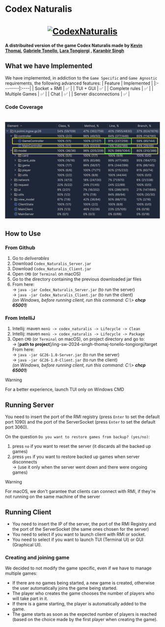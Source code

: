 # Codex Naturalis
<h1 align="center">
  <a href="https://www.craniocreations.it/prodotto/my-shelfie"><img src="https://m.media-amazon.com/images/I/814qEh0JKdS._AC_UF1000,1000_QL80_.jpg" alt="CodexNaturalis" width="900"></a>
</h1>
<h4>A distribuited version of the game Codex Naturalis  made by
  <a href="https://github.com/KevinThomaj" target="_blank">Kevin Thomaj</a>,
  <a href="https://github.com/GabrieleTonello" target="_blank">Gabriele Tonello</a>,
  <a href="https://github.com/lara-t" target="_blank">Lara Tongiorgi</a> ,
  <a href="https://github.com/karanbir-singh" target="_blank">Karanbir Singh</a>
</h4>



## What we have Implemented
We have implemented, in addiction to the `Game Specific` and `Game Agnostic` requirements,  the following advanced features:
| Feature | Implemented  |
|:--------|:----|
| Socket + RMI  | ✅ |
| TUI + GUI  | ✅ |
| Complete rules  | ✅ |
| Multiple Games   | ✅ |
| Chat  | ✅ |
| Server disconnections  | ✅ |

### Code Coverage

<h1 align="center">
  <img src="./deliverables/CodeCoverage.png" alt="CodexNaturalis">
</h1>

## How to Use
### From Github
1. Go to *deliverables*
2. Download `Codex_Naturalis_Server.jar`
2. Download `Codex_Naturalis_Client.jar`
4. Open `CMD` (or `Terminal` on macOS)
5. Go to the directory containing the previous downloaded jar files
6. From here: <br>
-> `java -jar Codex_Naturalis_Server.jar` (to run the server) <br>
-> `java -jar Codex_Naturalis_Client.jar` (to run the client) <br>
   *(on Windows, before running client, run this command: C:\\> **chcp 65001**)*

### From IntelliJ
1. Intellij: maven `menù -> codex_naturalis -> Lifecycle -> Clean` 
2. Intellij: maven `menù -> codex_naturalis -> Lifecycle -> Package` 
3. Open `CMD` (or `Terminal` on macOS), on project directory and go to:   
   -> [**path to project**]/ing-sw-2024-singh-thomaj-tonello-tongiorgi/target  
   From here:  
   -> `java -jar GC26-1.0-Server.jar` (to run the server) <br>
   -> `java -jar GC26-1.0-Client.jar` (to run the client) <br>
   *(on Windows, before running client, run this command: C:\\> **chcp 65001**)*

> [!WARNING]  
> For a better experience, launch TUI only on Windows CMD

## Running Server
You need to insert the port of the RMI registry (press `Enter` to set the default port 1090) 
and the port of the ServerSocket (press `Enter` to set the default port 3060).

On the question `Do you want to restore games from backup? (yes/no)`:
1. press `no` if you want to reset the server (it discards all the backed up games)
2. press `yes` if you want to restore backed up games when server disconnects <br>
   -> (use it only when the server went down and there were ongoing games)

> [!WARNING]  
> For macOS, we don't garantee that clients can connect with RMI, if they're not running on the same machine of the server

## Running Client
* You need to insert the IP of the server, the port of the RMI Registry and the port of the ServerSocket
(the same ones chosen for the server)
* You need to select if you want to launch client with RMI or socket.
* You need to select if you want to launch TUI (Terminal UI) or GUI (Graphical UI).

### Creating and joining game
We decided to not modify the game specific, even if we have to manage multiple games: <br>
* If there are no games being started, a new game is created, otherwise the user automatically joins the game being started.
* The player who creates the game chooses the number of players who will take part in it.
* If there is a game starting, the player is automatically added to the game.
* The game starts as soon as the expected number of players is reached (based on the choice made by the first player when creating the game).
